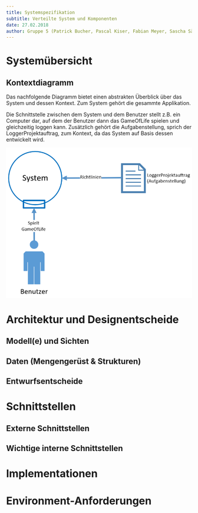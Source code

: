 ```yaml
---
title: Systemspezifikation
subtitle: Verteilte System und Komponenten
date: 27.02.2018
author: Gruppe 5 (Patrick Bucher, Pascal Kiser, Fabian Meyer, Sascha Sägesser)
---
```


# Systemübersicht
## Kontextdiagramm
Das nachfolgende Diagramm bietet einen abstrakten Überblick über das System und dessen Kontext. Zum System gehört die gesammte Applikation.

Die Schnittstelle zwischen dem System und dem Benutzer stellt z.B. ein Computer dar, auf dem der Benutzer dann das GameOfLife spielen und gleichzeitig loggen kann. Zusätzlich gehört die Aufgabenstellung, sprich der LoggerProjektauftrag, zum Kontext, da das System auf Basis dessen entwickelt wird.

![Kontextdiagramm](img/kontextdiagramm.PNG)

# Architektur und Designentscheide
## Modell(e) und Sichten
## Daten (Mengengerüst & Strukturen)
## Entwurfsentscheide

# Schnittstellen
## Externe Schnittstellen
## Wichtige interne Schnittstellen

# Implementationen

# Environment-Anforderungen
